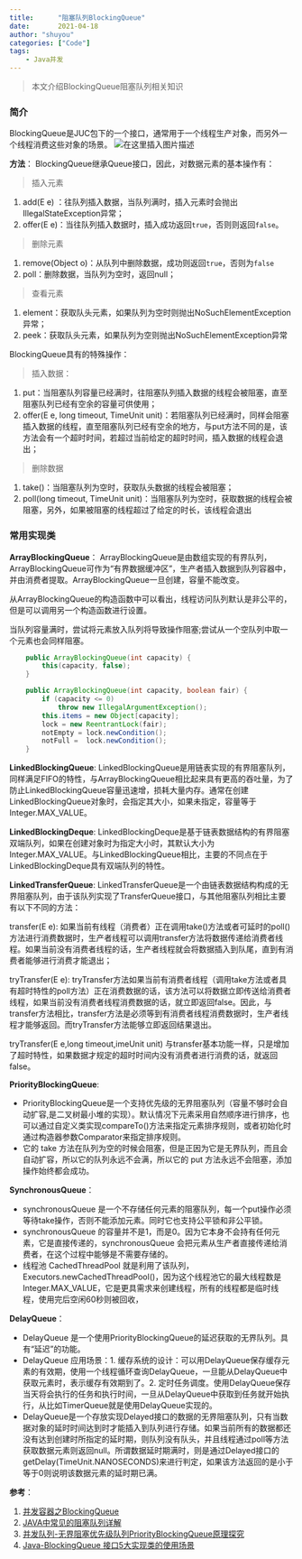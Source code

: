 ```yaml
---
title:      "阻塞队列BlockingQueue"
date:       2021-04-18
author: "shuyou"
categories: ["Code"]
tags:
    - Java并发
---
```


>本文介绍BlockingQueue阻塞队列相关知识

### 简介
BlockingQueue是JUC包下的一个接口，通常用于一个线程生产对象，而另外一个线程消费这些对象的场景。
![在这里插入图片描述](https://img-blog.csdnimg.cn/20210417171853751.png)

**方法**：
BlockingQueue继承Queue接口，因此，对数据元素的基本操作有：
> 插入元素
1. add(E e) ：往队列插入数据，当队列满时，插入元素时会抛出IllegalStateException异常；
2. offer(E e)：当往队列插入数据时，插入成功返回`true`，否则则返回`false`。

> 删除元素
1. remove(Object o)：从队列中删除数据，成功则返回`true`，否则为`false`
2. poll：删除数据，当队列为空时，返回null；

> 查看元素
1. element：获取队头元素，如果队列为空时则抛出NoSuchElementException异常；
2. peek：获取队头元素，如果队列为空则抛出NoSuchElementException异常

BlockingQueue具有的特殊操作：

> 插入数据：
1. put：当阻塞队列容量已经满时，往阻塞队列插入数据的线程会被阻塞，直至阻塞队列已经有空余的容量可供使用；
2. offer(E e, long timeout, TimeUnit unit)：若阻塞队列已经满时，同样会阻塞插入数据的线程，直至阻塞队列已经有空余的地方，与put方法不同的是，该方法会有一个超时时间，若超过当前给定的超时时间，插入数据的线程会退出；

> 删除数据
1. take()：当阻塞队列为空时，获取队头数据的线程会被阻塞；
2. poll(long timeout, TimeUnit unit)：当阻塞队列为空时，获取数据的线程会被阻塞，另外，如果被阻塞的线程超过了给定的时长，该线程会退出

### 常用实现类
**ArrayBlockingQueue**：
ArrayBlockingQueue是由数组实现的有界队列，ArrayBlockingQueue可作为“有界数据缓冲区”，生产者插入数据到队列容器中，并由消费者提取。ArrayBlockingQueue一旦创建，容量不能改变。

从ArrayBlockingQueue的构造函数中可以看出，线程访问队列默认是非公平的，但是可以调用另一个构造函数进行设置。

当队列容量满时，尝试将元素放入队列将导致操作阻塞;尝试从一个空队列中取一个元素也会同样阻塞。

```java
    public ArrayBlockingQueue(int capacity) {
        this(capacity, false);
    }

    public ArrayBlockingQueue(int capacity, boolean fair) {
        if (capacity <= 0)
            throw new IllegalArgumentException();
        this.items = new Object[capacity];
        lock = new ReentrantLock(fair);
        notEmpty = lock.newCondition();
        notFull =  lock.newCondition();
    }
```

**LinkedBlockingQueue**:
LinkedBlockingQueue是用链表实现的有界阻塞队列，同样满足FIFO的特性，与ArrayBlockingQueue相比起来具有更高的吞吐量，为了防止LinkedBlockingQueue容量迅速增，损耗大量内存。通常在创建LinkedBlockingQueue对象时，会指定其大小，如果未指定，容量等于Integer.MAX_VALUE。

**LinkedBlockingDeque**:
LinkedBlockingDeque是基于链表数据结构的有界阻塞双端队列，如果在创建对象时为指定大小时，其默认大小为Integer.MAX_VALUE。与LinkedBlockingQueue相比，主要的不同点在于LinkedBlockingDeque具有双端队列的特性。

**LinkedTransferQueue**:
LinkedTransferQueue是一个由链表数据结构构成的无界阻塞队列，由于该队列实现了TransferQueue接口，与其他阻塞队列相比主要有以下不同的方法：

transfer(E e): 如果当前有线程（消费者）正在调用take()方法或者可延时的poll()方法进行消费数据时，生产者线程可以调用transfer方法将数据传递给消费者线程。如果当前没有消费者线程的话，生产者线程就会将数据插入到队尾，直到有消费者能够进行消费才能退出；

tryTransfer(E e): tryTransfer方法如果当前有消费者线程（调用take方法或者具有超时特性的poll方法）正在消费数据的话，该方法可以将数据立即传送给消费者线程，如果当前没有消费者线程消费数据的话，就立即返回false。因此，与transfer方法相比，transfer方法是必须等到有消费者线程消费数据时，生产者线程才能够返回。而tryTransfer方法能够立即返回结果退出。

tryTransfer(E e,long timeout,imeUnit unit)
与transfer基本功能一样，只是增加了超时特性，如果数据才规定的超时时间内没有消费者进行消费的话，就返回false。

**PriorityBlockingQueue**:
 - PriorityBlockingQueue是一个支持优先级的无界阻塞队列（容量不够时会自动扩容,是二叉树最小堆的实现）。默认情况下元素采用自然顺序进行排序，也可以通过自定义类实现compareTo()方法来指定元素排序规则，或者初始化时通过构造器参数Comparator来指定排序规则。
 - 它的 take 方法在队列为空的时候会阻塞，但是正因为它是无界队列，而且会自动扩容，所以它的队列永远不会满，所以它的 put 方法永远不会阻塞，添加操作始终都会成功。

**SynchronousQueue**：

 - synchronousQueue 是一个不存储任何元素的阻塞队列，每一个put操作必须等待take操作，否则不能添加元素。同时它也支持公平锁和非公平锁。
 - synchronousQueue 的容量并不是1，而是0。因为它本身不会持有任何元素，它是直接传递的，synchronousQueue 会把元素从生产者直接传递给消费者，在这个过程中能够是不需要存储的。
 - 线程池 CachedThreadPool 就是利用了该队列，Executors.newCachedThreadPool()，因为这个线程池它的最大线程数是Integer.MAX_VALUE，它是更具需求来创建线程，所有的线程都是临时线程，使用完后空闲60秒则被回收，

**DelayQueue**：

 - DelayQueue 是一个使用PriorityBlockingQueue的延迟获取的无界队列。具有“延迟”的功能。
 - DelayQueue 应用场景：1. 缓存系统的设计：可以用DelayQueue保存缓存元素的有效期，使用一个线程循环查询DelayQueue，一旦能从DelayQueue中获取元素时，表示缓存有效期到了。2. 定时任务调度。使用DelayQueue保存当天将会执行的任务和执行时间，一旦从DelayQueue中获取到任务就开始执行，从比如TimerQueue就是使用DelayQueue实现的。
 - DelayQueue是一个存放实现Delayed接口的数据的无界阻塞队列，只有当数据对象的延时时间达到时才能插入到队列进行存储。如果当前所有的数据都还没有达到创建时所指定的延时期，则队列没有队头，并且线程通过poll等方法获取数据元素则返回null。所谓数据延时期满时，则是通过Delayed接口的getDelay(TimeUnit.NANOSECONDS)来进行判定，如果该方法返回的是小于等于0则说明该数据元素的延时期已满。

**参考**：

 1. [并发容器之BlockingQueue](https://github.com/CL0610/Java-concurrency/blob/master/19.%E5%B9%B6%E5%8F%91%E5%AE%B9%E5%99%A8%E4%B9%8BBlockingQueue/%E5%B9%B6%E5%8F%91%E5%AE%B9%E5%99%A8%E4%B9%8BBlockingQueue.md)
 2. [JAVA中常见的阻塞队列详解](https://segmentfault.com/a/1190000038178346)
 3. [并发队列-无界阻塞优先级队列PriorityBlockingQueue原理探究](https://cloud.tencent.com/developer/article/1330391)
 4. [Java-BlockingQueue 接口5大实现类的使用场景](https://cloud.tencent.com/developer/article/1636024)
